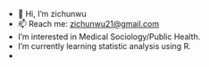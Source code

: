 - 👋 Hi, I’m zichunwu
- 📫 Reach me: zichunwu21@gmail.com
-  I’m interested in Medical Sociology/Public Health.
-  I’m currently learning statistic analysis using R.
- 

<!---
zichunwu21/zichunwu21 is a ✨ special ✨ repository because its `README.md` (this file) appears on your GitHub profile.
You can click the Preview link to take a look at your changes.
--->
